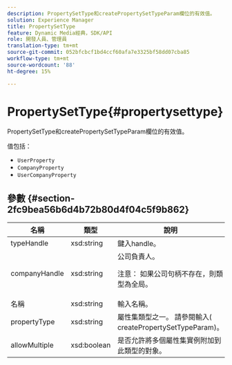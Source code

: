 ```yaml
---
description: PropertySetType和createPropertySetTypeParam欄位的有效值。
solution: Experience Manager
title: PropertySetType
feature: Dynamic Media經典，SDK/API
role: 開發人員、管理員
translation-type: tm+mt
source-git-commit: 052bfcbcf1bd4ccf60afa7e3325bf58dd07cba85
workflow-type: tm+mt
source-wordcount: '88'
ht-degree: 15%

---
```



# PropertySetType{#propertysettype}

PropertySetType和createPropertySetTypeParam欄位的有效值。

值包括：

* `UserProperty`
* `CompanyProperty`
* `UserCompanyProperty`

## 參數 {#section-2fc9bea56b6d4b72b80d4f04c5f9b862}

<table id="table_04100BB8ABD84EF68B0A7CE3AD946414"> 
 <thead> 
  <tr> 
   <th colname="col1" class="entry"> 名稱 </th> 
   <th colname="col2" class="entry"> 類型 </th> 
   <th colname="col3" class="entry"> 說明 </th> 
  </tr> 
 </thead>
 <tbody> 
  <tr> 
   <td colname="col1"> <span class="codeph"> <span class="varname"> typeHandle</span> </span> </td> 
   <td colname="col2"> <span class="codeph"> xsd:string</span> </td> 
   <td colname="col3"> 鍵入handle。 </td> 
  </tr> 
  <tr> 
   <td colname="col1"> <span class="codeph"> <span class="varname"> companyHandle</span> </span> </td> 
   <td colname="col2"> <span class="codeph"> xsd:string</span> </td> 
   <td colname="col3">公司負責人。 <p>注意： 如果公司句柄不存在，則類型為全局。 </p></td> 
  </tr> 
  <tr> 
   <td colname="col1"> <span class="codeph"> <span class="varname"> 名稱</span> </span> </td> 
   <td colname="col2"> <span class="codeph"> xsd:string</span> </td> 
   <td colname="col3"> 輸入名稱。 </td> 
  </tr> 
  <tr> 
   <td colname="col1"> <span class="codeph"> <span class="varname"> propertyType</span> </span> </td> 
   <td colname="col2"> <span class="codeph"> xsd:string</span> </td> 
   <td colname="col3">屬性集類型之一。 請參閱輸入(<span class="codeph"> createPropertySetTypeParam</span>)。 </td> 
  </tr> 
  <tr> 
   <td colname="col1"> <span class="codeph"> <span class="varname"> allowMultiple</span> </span> </td> 
   <td colname="col2"> <span class="codeph"> xsd:boolean</span> </td> 
   <td colname="col3"> 是否允許將多個屬性集實例附加到此類型的對象。 </td> 
  </tr> 
 </tbody> 
</table>

